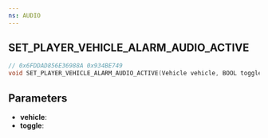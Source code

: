 ```yaml
---
ns: AUDIO
---
```

## SET_​PLAYER_​VEHICLE_​ALARM_​AUDIO_​ACTIVE

```c
// 0x6FDDAD856E36988A 0x934BE749
void SET_​PLAYER_​VEHICLE_​ALARM_​AUDIO_​ACTIVE(Vehicle vehicle, BOOL toggle);
```


## Parameters
* **vehicle**: 
* **toggle**: 

